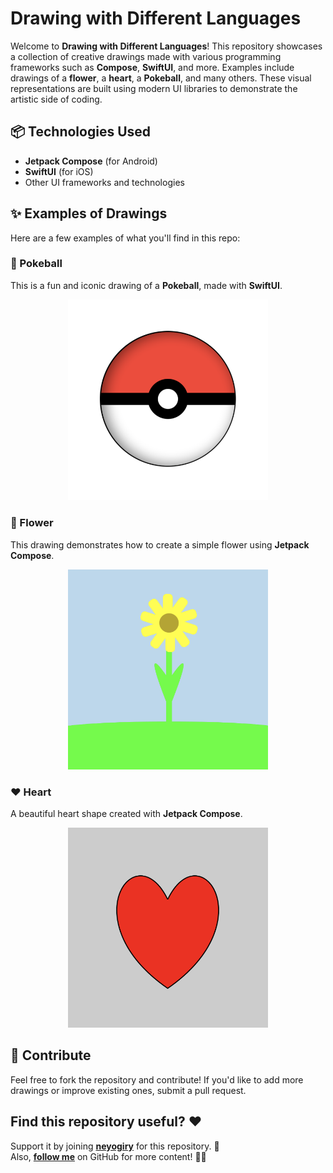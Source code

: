 # Drawing with Different Languages

Welcome to **Drawing with Different Languages**! This repository showcases a collection of creative drawings made with various programming frameworks such as **Compose**, **SwiftUI**, and more. Examples include drawings of a **flower**, a **heart**, a **Pokeball**, and many others. These visual representations are built using modern UI libraries to demonstrate the artistic side of coding.

## 📦 Technologies Used

- **Jetpack Compose** (for Android)
- **SwiftUI** (for iOS)
- Other UI frameworks and technologies

## ✨ Examples of Drawings

Here are a few examples of what you'll find in this repo:

### 🔴 Pokeball

This is a fun and iconic drawing of a **Pokeball**, made with **SwiftUI**.

<p align="center">
<img src="/readme/pokeball.png" width="320"/>
</p>

### 🌸 Flower

This drawing demonstrates how to create a simple flower using **Jetpack Compose**.

<p align="center">
<img src="/readme/flower.png" width="320"/>
</p>

### ❤️ Heart

A beautiful heart shape created with **Jetpack Compose**.

<p align="center">
<img src="/readme/heart.png" width="320"/>
</p>

## 🤖 Contribute

Feel free to fork the repository and contribute! If you'd like to add more drawings or improve existing ones, submit a pull request.

## Find this repository useful? ♥️
Support it by joining __[neyogiry](https://github.com/neyogiry/Drawings/stargazers)__ for this repository. 🌟 <br>
Also, __[follow me](https://github.com/neyogiry)__ on GitHub for more content! 👨‍💻
